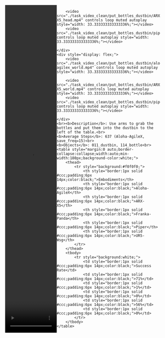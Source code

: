<!DOCTYPE html>
<html lang="en">
<body>
    <div style="display: flex;">
        <video src="./task_video_clean/put_bottles_dustbin/aloha-agilex_head.mp4" controls loop muted autoplay style="width: 33.333333333333336%;"></video>
        
        <video src="./task_video_clean/put_bottles_dustbin/ARX-X5_head.mp4" controls loop muted autoplay style="width: 33.333333333333336%;"></video>
        <video src="./task_video_clean/put_bottles_dustbin/piper_head.mp4" controls loop muted autoplay style="width: 33.333333333333336%;"></video>
        
    </div>
    <div style="display: flex;">
        <video src="./task_video_clean/put_bottles_dustbin/aloha-agilex_world.mp4" controls loop muted autoplay style="width: 33.333333333333336%;"></video>
        
        <video src="./task_video_clean/put_bottles_dustbin/ARX-X5_world.mp4" controls loop muted autoplay style="width: 33.333333333333336%;"></video>
        <video src="./task_video_clean/put_bottles_dustbin/piper_world.mp4" controls loop muted autoplay style="width: 33.333333333333336%;"></video>
        
    </div>
    <br><b>Description</b>: Use arms to grab the bottles and put them into the dustbin to the left of the table.<br>
    <b>Average Steps</b>: 637 (Aloha-AgileX, save_freq=15)<br>
    <b>Objects</b>: 011_dustbin, 114_bottle<br>
    <table style="margin:0 auto;border-collapse:collapse;width:auto;min-width:180px;background-color:white;">
        <thead>
            <tr style="background:#f0f0f0;">
                <th style="border:1px solid #ccc;padding:6px 14px;color:black;">Embodiments</th>
                <th style="border:1px solid #ccc;padding:6px 14px;color:black;">Aloha-AgileX</th>
                <th style="border:1px solid #ccc;padding:6px 14px;color:black;">ARX-X5</th>
                <th style="border:1px solid #ccc;padding:6px 14px;color:black;">Franka-Panda</th>
                <th style="border:1px solid #ccc;padding:6px 14px;color:black;">Piper</th>
                <th style="border:1px solid #ccc;padding:6px 14px;color:black;">UR5-Wsg</th>
            </tr>
        </thead>
        <tbody>
            <tr style="background:white;">
                <td style="border:1px solid #ccc;padding:6px 14px;color:black;">Success Rate</td>
                <td style="border:1px solid #ccc;padding:6px 14px;color:black;">71%</td>
                <td style="border:1px solid #ccc;padding:6px 14px;color:black;">1%</td>
                <td style="border:1px solid #ccc;padding:6px 14px;color:black;">0%</td>
                <td style="border:1px solid #ccc;padding:6px 14px;color:black;">56%</td>
                <td style="border:1px solid #ccc;padding:6px 14px;color:black;">0%</td>
            </tr>
        </tbody>
    </table>
</body>
</html>
